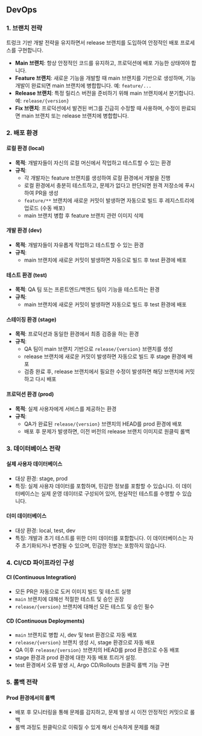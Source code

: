 ## DevOps

### 1. 브랜치 전략

트렁크 기반 개발 전략을 유지하면서 release 브랜치를 도입하여 안정적인 배포 프로세스를 구현합니다.

- **Main 브랜치**: 항상 안정적인 코드를 유지하고, 프로덕션에 배포 가능한 상태여야 합니다.
- **Feature 브랜치**: 새로운 기능을 개발할 때 main 브랜치를 기반으로 생성하며, 기능 개발이 완료되면 main 브랜치에 병합합니다. 예: `feature/...`
- **Release 브랜치**: 특정 릴리스 버전을 준비하기 위해 main 브랜치에서 분기합니다. 예: `release/{version}`
- **Fix 브랜치**: 프로덕션에서 발견된 버그를 긴급히 수정할 때 사용하며, 수정이 완료되면 main 브랜치 또는 release 브랜치에 병합합니다.

### 2. 배포 환경

#### 로컬 환경 (local)

- **목적**: 개발자들이 자신의 로컬 머신에서 작업하고 테스트할 수 있는 환경
- **규칙**:
  - 각 개발자는 feature 브랜치를 생성하여 로컬 환경에서 개발을 진행
  - 로컬 환경에서 충분히 테스트하고, 문제가 없다고 판단되면 원격 저장소에 푸시하여 PR을 생성
  - `feature/**` 브랜치에 새로운 커밋이 발생하면 자동으로 빌드 후 레지스트리에 업로드 (수동 배포)
  - main 브랜치 병합 후 feature 브랜치 관련 이미지 삭제

#### 개발 환경 (dev)

- **목적**: 개발자들이 자유롭게 작업하고 테스트할 수 있는 환경
- **규칙**:
  - main 브랜치에 새로운 커밋이 발생하면 자동으로 빌드 후 test 환경에 배포

#### 테스트 환경 (test)

- **목적**: QA 팀 또는 프론트엔드/백엔드 팀이 기능을 테스트하는 환경
- **규칙**:
  - main 브랜치에 새로운 커밋이 발생하면 자동으로 빌드 후 test 환경에 배포

#### 스테이징 환경 (stage)

- **목적**: 프로덕션과 동일한 환경에서 최종 검증을 하는 환경
- **규칙**:
  - QA 팀이 main 브랜치 기반으로 `release/{version}` 브랜치를 생성
  - release 브랜치에 새로운 커밋이 발생하면 자동으로 빌드 후 stage 환경에 배포
  - 검증 완료 후, release 브랜치에서 필요한 수정이 발생하면 해당 브랜치에 커밋하고 다시 배포

#### 프로덕션 환경 (prod)

- **목적**: 실제 사용자에게 서비스를 제공하는 환경
- **규칙**:
  - QA가 완료된 `release/{version}` 브랜치의 HEAD를 prod 환경에 배포
  - 배포 후 문제가 발생하면, 이전 버전의 release 브랜치 이미지로 원클릭 롤백

### 3. 데이터베이스 전략

#### 실제 사용자 데이터베이스

- 대상 환경: stage, prod
- 특징: 실제 사용자 데이터를 포함하며, 민감한 정보를 포함할 수 있습니다. 이 데이터베이스는 실제 운영 데이터로 구성되어 있어, 현실적인 테스트를 수행할 수 있습니다.

#### 더미 데이터베이스

- 대상 환경: local, test, dev
- 특징: 개발과 초기 테스트를 위한 더미 데이터를 포함합니다. 이 데이터베이스는 자주 초기화되거나 변경될 수 있으며, 민감한 정보는 포함하지 않습니다.

### 4. CI/CD 파이프라인 구성

#### CI (Continuous Integration)

- 모든 PR은 자동으로 도커 이미지 빌드 및 테스트 실행
- `main` 브랜치에 대해선 적절한 테스트 및 승인 권장
- `release/{version}` 브랜치에 대해선 모든 테스트 및 승인 필수

#### CD (Continuous Deployments)

- `main` 브랜치로 병합 시, dev 및 test 환경으로 자동 배포
- `release/{version}` 브랜치 생성 시, stage 환경으로 자동 배포
- QA 이후 `release/{version}` 브랜치의 HEAD를 prod 환경으로 수동 배포
- stage 환경과 prod 환경에 대한 자동 배포 트리거 설정.
- test 환경에서 오류 발생 시, Argo CD/Rollouts 원클릭 롤백 기능 구현

### 5. 롤백 전략

#### Prod 환경에서의 롤백

- 배포 후 모니터링을 통해 문제를 감지하고, 문제 발생 시 이전 안정적인 커밋으로 롤백
- 롤백 과정도 원클릭으로 이뤄질 수 있게 해서 신속하게 문제를 해결
